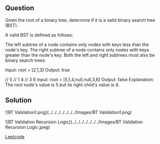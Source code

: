 ## Question
Given the root of a binary tree, determine if it is a valid binary search tree (BST).

A valid BST is defined as follows:

The left subtree of a node contains only nodes with keys less than the node's key.
The right subtree of a node contains only nodes with keys greater than the node's key.
Both the left and right subtrees must also be binary search trees.

Input: root = [2,1,3]
Output: true

//      5
//  1        4
//         3    6
Input: root = [5,1,4,null,null,3,6]
Output: false
Explanation: The root node's value is 5 but its right child's value is 4.


## Solution

![BT Validation1.png](../../../../../../../Images/BT Validation1.png)

![BT Validation Recursion Logic](../../../../../../../Images/BT Validation Recursion Logic.jpeg)

[Leetcode](https://leetcode.com/problems/validate-binary-search-tree/solution/)